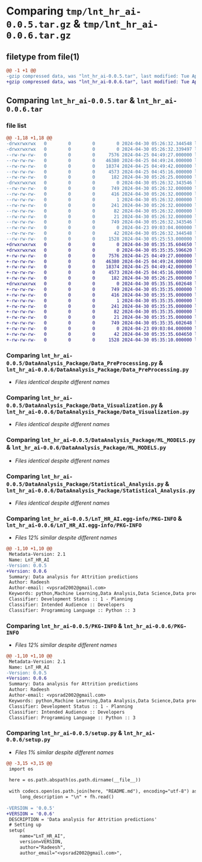 # Comparing `tmp/lnt_hr_ai-0.0.5.tar.gz` & `tmp/lnt_hr_ai-0.0.6.tar.gz`

## filetype from file(1)

```diff
@@ -1 +1 @@
-gzip compressed data, was "lnt_hr_ai-0.0.5.tar", last modified: Tue Apr 30 05:26:32 2024, max compression
+gzip compressed data, was "lnt_hr_ai-0.0.6.tar", last modified: Tue Apr 30 05:35:35 2024, max compression
```

## Comparing `lnt_hr_ai-0.0.5.tar` & `lnt_hr_ai-0.0.6.tar`

### file list

```diff
@@ -1,18 +1,18 @@
-drwxrwxrwx   0        0        0        0 2024-04-30 05:26:32.344548 lnt_hr_ai-0.0.5/
-drwxrwxrwx   0        0        0        0 2024-04-30 05:26:32.339497 lnt_hr_ai-0.0.5/DataAnalysis_Package/
--rw-rw-rw-   0        0        0     7576 2024-04-25 04:49:27.000000 lnt_hr_ai-0.0.5/DataAnalysis_Package/Data_PreProcessing.py
--rw-rw-rw-   0        0        0    46380 2024-04-25 04:49:24.000000 lnt_hr_ai-0.0.5/DataAnalysis_Package/Data_Visualization.py
--rw-rw-rw-   0        0        0    18374 2024-04-25 04:49:42.000000 lnt_hr_ai-0.0.5/DataAnalysis_Package/ML_MODELS.py
--rw-rw-rw-   0        0        0     4573 2024-04-25 04:45:16.000000 lnt_hr_ai-0.0.5/DataAnalysis_Package/Statistical_Analysis.py
--rw-rw-rw-   0        0        0      182 2024-04-30 05:26:25.000000 lnt_hr_ai-0.0.5/DataAnalysis_Package/__init__.py
-drwxrwxrwx   0        0        0        0 2024-04-30 05:26:32.343546 lnt_hr_ai-0.0.5/LnT_HR_AI.egg-info/
--rw-rw-rw-   0        0        0      749 2024-04-30 05:26:32.000000 lnt_hr_ai-0.0.5/LnT_HR_AI.egg-info/PKG-INFO
--rw-rw-rw-   0        0        0      416 2024-04-30 05:26:32.000000 lnt_hr_ai-0.0.5/LnT_HR_AI.egg-info/SOURCES.txt
--rw-rw-rw-   0        0        0        1 2024-04-30 05:26:32.000000 lnt_hr_ai-0.0.5/LnT_HR_AI.egg-info/dependency_links.txt
--rw-rw-rw-   0        0        0      241 2024-04-30 05:26:32.000000 lnt_hr_ai-0.0.5/LnT_HR_AI.egg-info/entry_points.txt
--rw-rw-rw-   0        0        0       82 2024-04-30 05:26:32.000000 lnt_hr_ai-0.0.5/LnT_HR_AI.egg-info/requires.txt
--rw-rw-rw-   0        0        0       21 2024-04-30 05:26:32.000000 lnt_hr_ai-0.0.5/LnT_HR_AI.egg-info/top_level.txt
--rw-rw-rw-   0        0        0      749 2024-04-30 05:26:32.343546 lnt_hr_ai-0.0.5/PKG-INFO
--rw-rw-rw-   0        0        0        0 2024-04-23 09:03:04.000000 lnt_hr_ai-0.0.5/README.md
--rw-rw-rw-   0        0        0       42 2024-04-30 05:26:32.344548 lnt_hr_ai-0.0.5/setup.cfg
--rw-rw-rw-   0        0        0     1528 2024-04-30 05:25:53.000000 lnt_hr_ai-0.0.5/setup.py
+drwxrwxrwx   0        0        0        0 2024-04-30 05:35:35.604650 lnt_hr_ai-0.0.6/
+drwxrwxrwx   0        0        0        0 2024-04-30 05:35:35.596620 lnt_hr_ai-0.0.6/DataAnalysis_Package/
+-rw-rw-rw-   0        0        0     7576 2024-04-25 04:49:27.000000 lnt_hr_ai-0.0.6/DataAnalysis_Package/Data_PreProcessing.py
+-rw-rw-rw-   0        0        0    46380 2024-04-25 04:49:24.000000 lnt_hr_ai-0.0.6/DataAnalysis_Package/Data_Visualization.py
+-rw-rw-rw-   0        0        0    18374 2024-04-25 04:49:42.000000 lnt_hr_ai-0.0.6/DataAnalysis_Package/ML_MODELS.py
+-rw-rw-rw-   0        0        0     4573 2024-04-25 04:45:16.000000 lnt_hr_ai-0.0.6/DataAnalysis_Package/Statistical_Analysis.py
+-rw-rw-rw-   0        0        0      182 2024-04-30 05:26:25.000000 lnt_hr_ai-0.0.6/DataAnalysis_Package/__init__.py
+drwxrwxrwx   0        0        0        0 2024-04-30 05:35:35.602648 lnt_hr_ai-0.0.6/LnT_HR_AI.egg-info/
+-rw-rw-rw-   0        0        0      749 2024-04-30 05:35:35.000000 lnt_hr_ai-0.0.6/LnT_HR_AI.egg-info/PKG-INFO
+-rw-rw-rw-   0        0        0      416 2024-04-30 05:35:35.000000 lnt_hr_ai-0.0.6/LnT_HR_AI.egg-info/SOURCES.txt
+-rw-rw-rw-   0        0        0        1 2024-04-30 05:35:35.000000 lnt_hr_ai-0.0.6/LnT_HR_AI.egg-info/dependency_links.txt
+-rw-rw-rw-   0        0        0      241 2024-04-30 05:35:35.000000 lnt_hr_ai-0.0.6/LnT_HR_AI.egg-info/entry_points.txt
+-rw-rw-rw-   0        0        0       82 2024-04-30 05:35:35.000000 lnt_hr_ai-0.0.6/LnT_HR_AI.egg-info/requires.txt
+-rw-rw-rw-   0        0        0       21 2024-04-30 05:35:35.000000 lnt_hr_ai-0.0.6/LnT_HR_AI.egg-info/top_level.txt
+-rw-rw-rw-   0        0        0      749 2024-04-30 05:35:35.602648 lnt_hr_ai-0.0.6/PKG-INFO
+-rw-rw-rw-   0        0        0        0 2024-04-23 09:03:04.000000 lnt_hr_ai-0.0.6/README.md
+-rw-rw-rw-   0        0        0       42 2024-04-30 05:35:35.604650 lnt_hr_ai-0.0.6/setup.cfg
+-rw-rw-rw-   0        0        0     1528 2024-04-30 05:35:10.000000 lnt_hr_ai-0.0.6/setup.py
```

### Comparing `lnt_hr_ai-0.0.5/DataAnalysis_Package/Data_PreProcessing.py` & `lnt_hr_ai-0.0.6/DataAnalysis_Package/Data_PreProcessing.py`

 * *Files identical despite different names*

### Comparing `lnt_hr_ai-0.0.5/DataAnalysis_Package/Data_Visualization.py` & `lnt_hr_ai-0.0.6/DataAnalysis_Package/Data_Visualization.py`

 * *Files identical despite different names*

### Comparing `lnt_hr_ai-0.0.5/DataAnalysis_Package/ML_MODELS.py` & `lnt_hr_ai-0.0.6/DataAnalysis_Package/ML_MODELS.py`

 * *Files identical despite different names*

### Comparing `lnt_hr_ai-0.0.5/DataAnalysis_Package/Statistical_Analysis.py` & `lnt_hr_ai-0.0.6/DataAnalysis_Package/Statistical_Analysis.py`

 * *Files identical despite different names*

### Comparing `lnt_hr_ai-0.0.5/LnT_HR_AI.egg-info/PKG-INFO` & `lnt_hr_ai-0.0.6/LnT_HR_AI.egg-info/PKG-INFO`

 * *Files 12% similar despite different names*

```diff
@@ -1,10 +1,10 @@
 Metadata-Version: 2.1
 Name: LnT_HR_AI
-Version: 0.0.5
+Version: 0.0.6
 Summary: Data analysis for Attrition predictions
 Author: Radeesh
 Author-email: <vpsrad2002@gmail.com>
 Keywords: python,Machine Learning,Data Analysis,Data Science,Data processing
 Classifier: Development Status :: 1 - Planning
 Classifier: Intended Audience :: Developers
 Classifier: Programming Language :: Python :: 3
```

### Comparing `lnt_hr_ai-0.0.5/PKG-INFO` & `lnt_hr_ai-0.0.6/PKG-INFO`

 * *Files 12% similar despite different names*

```diff
@@ -1,10 +1,10 @@
 Metadata-Version: 2.1
 Name: LnT_HR_AI
-Version: 0.0.5
+Version: 0.0.6
 Summary: Data analysis for Attrition predictions
 Author: Radeesh
 Author-email: <vpsrad2002@gmail.com>
 Keywords: python,Machine Learning,Data Analysis,Data Science,Data processing
 Classifier: Development Status :: 1 - Planning
 Classifier: Intended Audience :: Developers
 Classifier: Programming Language :: Python :: 3
```

### Comparing `lnt_hr_ai-0.0.5/setup.py` & `lnt_hr_ai-0.0.6/setup.py`

 * *Files 1% similar despite different names*

```diff
@@ -3,15 +3,15 @@
 import os
 
 here = os.path.abspath(os.path.dirname(__file__))
 
 with codecs.open(os.path.join(here, "README.md"), encoding="utf-8") as fh:
     long_description = "\n" + fh.read()
 
-VERSION = '0.0.5'
+VERSION = '0.0.6'
 DESCRIPTION = 'Data analysis for Attrition predictions'
 # Setting up
 setup(
     name="LnT_HR_AI",
     version=VERSION,
     author="Radeesh",
     author_email="<vpsrad2002@gmail.com>",
```


